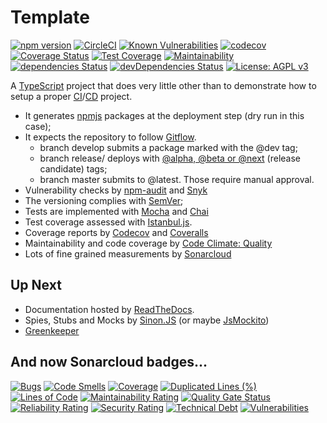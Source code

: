 # Template
[![npm version](https://badge.fury.io/js/%40rcmedeiros%2Ftslint-config.svg)](https://badge.fury.io/js/%40rcmedeiros%2Ftslint-config)
[![CircleCI](https://circleci.com/gh/rcmedeiros/template.svg?style=svg&circle-token=0cbb60bd086a80279822859c0ed2610d5428a223)](https://circleci.com/gh/rcmedeiros/template)
[![Known Vulnerabilities](https://snyk.io/test/github/rcmedeiros/template/badge.svg?targetFile=package.json)](https://snyk.io/test/github/rcmedeiros/template?targetFile=package.json)
[![codecov](https://codecov.io/gh/rcmedeiros/template/branch/master/graph/badge.svg?token=CJcGrQ0S58)](https://codecov.io/gh/rcmedeiros/template)
[![Coverage Status](https://coveralls.io/repos/github/rcmedeiros/template/badge.svg?branch=master)](https://coveralls.io/github/rcmedeiros/template?branch=master)
[![Test Coverage](https://api.codeclimate.com/v1/badges/37e2987f72bc13b00e5a/test_coverage)](https://codeclimate.com/github/rcmedeiros/template/test_coverage)
[![Maintainability](https://api.codeclimate.com/v1/badges/37e2987f72bc13b00e5a/maintainability)](https://codeclimate.com/github/rcmedeiros/template/maintainability)
[![dependencies Status](https://david-dm.org/rcmedeiros/template/status.svg)](https://david-dm.org/rcmedeiros/template)
[![devDependencies Status](https://david-dm.org/rcmedeiros/template/dev-status.svg)](https://david-dm.org/rcmedeiros/template?type=dev)
[![License: AGPL v3](https://img.shields.io/badge/License-AGPL%20v3-blue.svg)](https://www.gnu.org/licenses/agpl-3.0)

A [TypeScript](https://github.com/trending/typescript) project that does very little other than to demonstrate how to setup a proper [CI](https://en.wikipedia.org/wiki/Continuous_integration)/[CD](https://en.wikipedia.org/wiki/Continuous_delivery) project.

* It generates [npmjs](https://www.npmjs.com/) packages at the deployment step (dry run in this case);
* It expects the repository to follow [Gitflow](https://datasift.github.io/gitflow/IntroducingGitFlow.html).
  * branch develop submits a package marked with the @dev tag;
  * branch release/ deploys with [@alpha, @beta or @next](https://docs.npmjs.com/cli/dist-tag) (release candidate) tags;
  * branch master submits to @latest. Those require manual approval.
* Vulnerability checks by [npm-audit](https://docs.npmjs.com/cli/audit) and [Snyk](https://snyk.io/)
* The versioning complies with [SemVer](https://semver.org/);
* Tests are implemented with [Mocha](https://mochajs.org/) and [Chai](https://www.chaijs.com/)
* Test coverage assessed with [Istanbul.js](https://istanbul.js.org/).
* Coverage reports by [Codecov](https://codecov.io/) and [Coveralls](https://coveralls.io/)
* Maintainability and code coverage by [Code Climate: Quality](https://codeclimate.com/quality/pricing/)
* Lots of fine grained measurements by [Sonarcloud](https://sonarcloud.io)

## Up Next

* Documentation hosted by [ReadTheDocs](https://readthedocs.org/).
* Spies, Stubs and Mocks by [Sinon.JS](https://sinonjs.org/) (or maybe [JsMockito](https://jsmockito.org/))
* [Greenkeeper](https://greenkeeper.io)

## And now Sonarcloud badges...
[![Bugs](https://sonarcloud.io/api/project_badges/measure?project=rcmedeiros_template&metric=bugs)](https://sonarcloud.io/dashboard?id=rcmedeiros_template)
[![Code Smells](https://sonarcloud.io/api/project_badges/measure?project=rcmedeiros_template&metric=code_smells)](https://sonarcloud.io/dashboard?id=rcmedeiros_template)
[![Coverage](https://sonarcloud.io/api/project_badges/measure?project=rcmedeiros_template&metric=coverage)](https://sonarcloud.io/dashboard?id=rcmedeiros_template)
[![Duplicated Lines (%)](https://sonarcloud.io/api/project_badges/measure?project=rcmedeiros_template&metric=duplicated_lines_density)](https://sonarcloud.io/dashboard?id=rcmedeiros_template)
[![Lines of Code](https://sonarcloud.io/api/project_badges/measure?project=rcmedeiros_template&metric=ncloc)](https://sonarcloud.io/dashboard?id=rcmedeiros_template)
[![Maintainability Rating](https://sonarcloud.io/api/project_badges/measure?project=rcmedeiros_template&metric=sqale_rating)](https://sonarcloud.io/dashboard?id=rcmedeiros_template)
[![Quality Gate Status](https://sonarcloud.io/api/project_badges/measure?project=rcmedeiros_template&metric=alert_status)](https://sonarcloud.io/dashboard?id=rcmedeiros_template)
[![Reliability Rating](https://sonarcloud.io/api/project_badges/measure?project=rcmedeiros_template&metric=reliability_rating)](https://sonarcloud.io/dashboard?id=rcmedeiros_template)
[![Security Rating](https://sonarcloud.io/api/project_badges/measure?project=rcmedeiros_template&metric=security_rating)](https://sonarcloud.io/dashboard?id=rcmedeiros_template)
[![Technical Debt](https://sonarcloud.io/api/project_badges/measure?project=rcmedeiros_template&metric=sqale_index)](https://sonarcloud.io/dashboard?id=rcmedeiros_template)
[![Vulnerabilities](https://sonarcloud.io/api/project_badges/measure?project=rcmedeiros_template&metric=vulnerabilities)](https://sonarcloud.io/dashboard?id=rcmedeiros_template)
